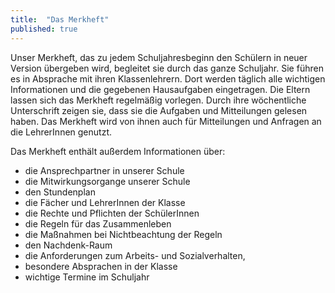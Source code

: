 ```yaml
---
title:  "Das Merkheft"
published: true
---
```


Unser Merkheft, das zu jedem Schuljahresbeginn den Sch&uuml;lern in neuer Version &uuml;bergeben wird, begleitet sie durch das ganze Schuljahr. Sie f&uuml;hren es in Absprache mit ihren Klassenlehrern. Dort werden t&auml;glich alle wichtigen Informationen und die gegebenen Hausaufgaben eingetragen. Die Eltern lassen sich das Merkheft regelm&auml;&szlig;ig vorlegen. Durch ihre w&ouml;chentliche Unterschrift zeigen sie, dass sie die Aufgaben und Mitteilungen gelesen haben. Das Merkheft wird von ihnen auch f&uuml;r Mitteilungen und Anfragen an die LehrerInnen genutzt.

Das Merkheft enth&auml;lt au&szlig;erdem Informationen &uuml;ber:

- die Ansprechpartner in unserer Schule
- die Mitwirkungsorgange unserer Schule
- den Stundenplan
- die F&auml;cher und LehrerInnen der Klasse
- die Rechte und Pflichten der Sch&uuml;lerInnen
- die Regeln f&uuml;r das Zusammenleben
- die Ma&szlig;nahmen bei Nichtbeachtung der Regeln
- den Nachdenk-Raum
- die Anforderungen zum Arbeits- und Sozialverhalten, 
- besondere Absprachen in der Klasse
- wichtige Termine im Schuljahr